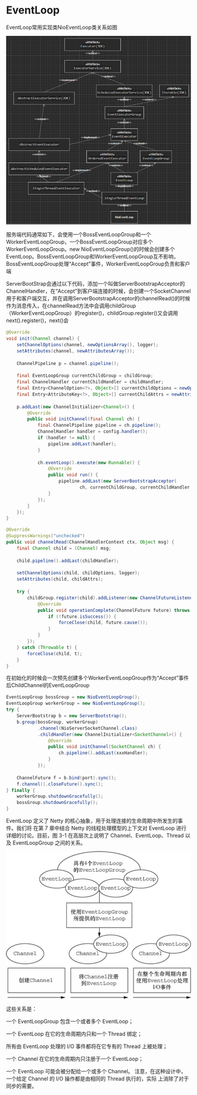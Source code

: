 # EventLoop

EventLoop常用实现类NioEventLoop类关系如图

![](<../.gitbook/assets/image (20).png>)

服务端代码通常如下，会使用一个BossEventLoopGroup和一个WorkerEventLoopGroup，一个BossEventLoopGroup对应多个WorkerEventLoopGroup。new NioEventLoopGroup()的时候会创建多个EventLoop。BossEventLoopGroup和WorkerEventLoopGroup互不影响，BossEventLoopGroup处理“Accept”事件，WorkerEventLoopGroup负责和客户端

ServerBootStrap会通过以下代码，添加一个叫做ServerBootstrapAcceptor的ChannelHandler，在“Accept”到客户端连接的时候，会创建一个SocketChannel用于和客户端交互，并在调用ServerBootstrapAcceptor的channelRead()的时候作为消息传入，在channelRead方法中会调用childGroup（WorkerEventLoopGroup）的register()，childGroup.register()又会调用next().register()，next()会

```java
@Override
void init(Channel channel) {
    setChannelOptions(channel, newOptionsArray(), logger);
    setAttributes(channel, newAttributesArray());

    ChannelPipeline p = channel.pipeline();

    final EventLoopGroup currentChildGroup = childGroup;
    final ChannelHandler currentChildHandler = childHandler;
    final Entry<ChannelOption<?>, Object>[] currentChildOptions = newOptionsArray(childOptions);
    final Entry<AttributeKey<?>, Object>[] currentChildAttrs = newAttributesArray(childAttrs);

    p.addLast(new ChannelInitializer<Channel>() {
        @Override
        public void initChannel(final Channel ch) {
            final ChannelPipeline pipeline = ch.pipeline();
            ChannelHandler handler = config.handler();
            if (handler != null) {
                pipeline.addLast(handler);
            }

            ch.eventLoop().execute(new Runnable() {
                @Override
                public void run() {
                    pipeline.addLast(new ServerBootstrapAcceptor(
                            ch, currentChildGroup, currentChildHandler, currentChildOptions, currentChildAttrs));
                }
            });
        }
    });
}
```

```java
@Override
@SuppressWarnings("unchecked")
public void channelRead(ChannelHandlerContext ctx, Object msg) {
    final Channel child = (Channel) msg;

    child.pipeline().addLast(childHandler);

    setChannelOptions(child, childOptions, logger);
    setAttributes(child, childAttrs);

    try {
        childGroup.register(child).addListener(new ChannelFutureListener() {
            @Override
            public void operationComplete(ChannelFuture future) throws Exception {
                if (!future.isSuccess()) {
                    forceClose(child, future.cause());
                }
            }
        });
    } catch (Throwable t) {
        forceClose(child, t);
    }
}
```





在初始化的时候会一次预先创建多个WorkerEventLoopGroup作为“Accept”事件后ChildChannel的EventLoopGroup

```java
EventLoopGroup bossGroup = new NioEventLoopGroup();
EventLoopGroup workerGroup = new NioEventLoopGroup();
try {
    ServerBootstrap b = new ServerBootstrap();
    b.group(bossGroup, workerGroup)
            .channel(NioServerSocketChannel.class)
            .childHandler(new ChannelInitializer<SocketChannel>() {
                @Override
                public void initChannel(SocketChannel ch) {
                    ch.pipeline().addLast(xxxHandler);
                }
            });

    ChannelFuture f = b.bind(port).sync();
    f.channel().closeFuture().sync();
} finally {
    workerGroup.shutdownGracefully();
    bossGroup.shutdownGracefully();
}
```























EventLoop 定义了 Netty 的核心抽象，用于处理连接的生命周期中所发生的事件。我们将 在第 7 章中结合 Netty 的线程处理模型的上下文对 EventLoop 进行详细的讨论。目前，图 3-1 在高层次上说明了 Channel、EventLoop、Thread 以及 EventLoopGroup 之间的关系。

![](../.gitbook/assets/image-097.png)

这些关系是：

一个 EventLoopGroup 包含一个或者多个 EventLoop；&#x20;

&#x20;一个 EventLoop 在它的生命周期内只和一个 Thread 绑定；&#x20;

&#x20;所有由 EventLoop 处理的 I/O 事件都将在它专有的 Thread 上被处理；&#x20;

&#x20;一个 Channel 在它的生命周期内只注册于一个 EventLoop；&#x20;

&#x20;一个 EventLoop 可能会被分配给一个或多个 Channel。 注意，在这种设计中，一个给定 Channel 的 I/O 操作都是由相同的 Thread 执行的，实际 上消除了对于同步的需要。
